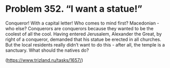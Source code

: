 # Problem 352. “I want a statue!”

Conqueror! With a capital letter! Who comes to mind first? Macedonian - who else? Conquerors are conquerors because they wanted to be the coolest of all the cool. Having entered Jerusalem, Alexander the Great, by right of a conqueror, demanded that his statue be erected in all churches. But the local residents really didn’t want to do this - after all, the temple is a sanctuary. What should the natives do?

(https://www.trizland.ru/tasks/1657/)